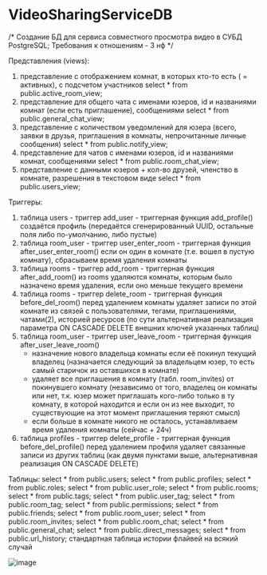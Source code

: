 # VideoSharingServiceDB
/*
Создание БД для сервиса совместного просмотра видео в СУБД PostgreSQL;
Требования к отношениям - 3 нф
*/

Представления (views):
1. представление с отображением комнат, в которых кто-то есть ( = активных), с подсчетом участников
	select * from public.active_room_view;
2. представление для общего чата с именами юзеров, id и названиями комнат (если есть приглашение), сообщениями
	select * from public.general_chat_view;
3. представление с количеством уведомлений для юзера (всего, заявки в друзья, приглашения в комнаты, непрочитанные личные сообщения)
	select * from public.notify_view;
4. представление для чатов с именами юзеров, id и названиями комнат, сообщениями
	select * from public.room_chat_view;
5. представление с данными юзеров + кол-во друзей, членство в комнате, разрешения в текстовом виде
	select * from public.users_view;


Триггеры:
1. таблица users - триггер add_user - триггерная функция add_profile()
	создаётся профиль (передаётся сгенерированный UUID, остальные поля либо по-умолчанию, либо пустые)
2. таблица room_user - триггер user_enter_room - триггерная функция after_user_enter_room()
	если он один в комнате (т.е. вошел в пустую комнату), сбрасываем время удаления комнаты
3. таблица rooms - триггер add_room - триггерная функция after_add_room()
	из rooms удаляются комнаты, которым было назначено время удаления, если оно меньше текущего времени
4. таблица rooms - триггер delete_room - триггерная функция before_del_room()
	перед удалением комнаты удаляет записи по этой комнате из связей с пользователями, тегами, приглашениями, чатами(2), историей ресурсов
        (по сути альтернативная реализация параметра ON CASCADE DELETE внешних ключей указанных таблиц)
5. таблица room_user - триггер user_leave_room - триггерная функция after_user_leave_room()
	- назначение нового владельца комнаты если её покинул текущий владелец 
 		(назначается следующий за владельцем юзер, то есть самый старичок из оставшихся в комнате)
	- удаляет все приглашения в комнату (табл. room_invites) от покинувшего комнату
 		(независимо от того, владелец он комнаты или нет, т.к. юзер может приглашать кого-либо только в ту комнату, в которой находится
 		и если он из нее выходит, то существующие на этот момент приглашения теряют смысл)
	- если больше в комнате никого не осталось, устанавливаем время удаления комнаты (сейчас + 24ч)
6. таблица profiles - триггер delete_profile - триггерная функция before_del_profile()
	перед удалением профиля удаляет связанные записи из других таблиц (как двумя пунктами выше, альтернативная реализация ON CASCADE DELETE)


Таблицы:
select * from public.users;
select * from public.profiles;
select * from public.roles;
select * from public.user_role;
select * from public.rooms;
select * from public.tags;
select * from public.user_tag;
select * from public.room_tag;
select * from public.permissions;
select * from public.friends;
select * from public.room_user;
select * from public.room_invites;
select * from public.room_chat;
select * from public.general_chat;
select * from public.direct_messages;
select * from public.url_history;
стандартная таблица истории флайвей на всякий случай

![image](https://github.com/Ldv236/VideoSharingServiceDB/assets/124390764/abb1a9c4-5418-4cf2-af97-88d2de84755b)

